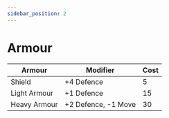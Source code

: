 ```yaml
---
sidebar_position: 2
---
```

# Armour

| Armour       | Modifier            | Cost |
| ------------ | ------------------- | ---- |
| Shield       | +4 Defence          | 5    |
| Light Armour | +1 Defence          | 15   |
| Heavy Armour | +2 Defence, -1 Move | 30   |
